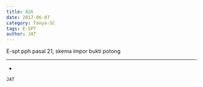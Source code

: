 ```yaml
---
title: 826
date: 2017-06-07
category: Tanya-SC
tags: E-SPT
author: JAT
---
```


E-spt pph pasal 21, skema impor bukti potong

---

-

`JAT`
